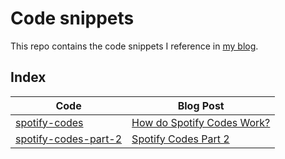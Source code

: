 # Code snippets

This repo contains the code snippets I reference in [my blog](https://boonepeter.github.io/).

## Index

Code|Blog Post|
---|---|
[spotify-codes](./spotify-codes)|[How do Spotify Codes Work?](https://boonepeter.github.io/posts/2020-11-10-spotify-codes/)|
[spotify-codes-part-2](./spotify-codes-part-2)|[Spotify Codes Part 2](https://boonepeter.github.io/posts/spotify-codes-part-2/)


